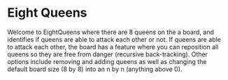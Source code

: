 # Eight Queens

Welcome to EightQueens where there are 8 queens on the a board,
and identifies if queens are able to attack each other or not.
If queens are able to attack each other, the board has a feature
where you can reposition all queens so they are free from danger (recursive back-tracking).
Other options include removing and adding queens as well as changing
the default board size (8 by 8) into an n by n (anything above 0).
